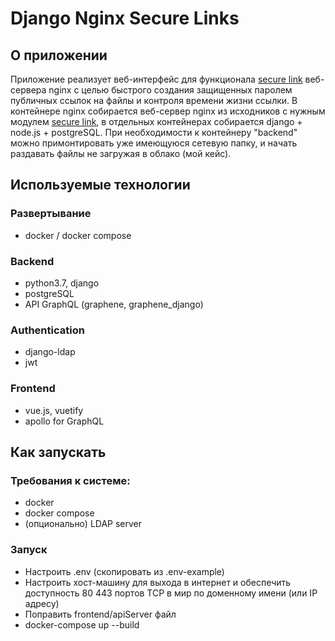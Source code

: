 # Django Nginx Secure Links

## О приложении
Приложение реализует веб-интерфейс для функционала [secure link](http://nginx.org/ru/docs/http/ngx_http_secure_link_module.html) веб-сервера nginx с целью быстрого создания защищенных паролем публичных ссылок на файлы и контроля времени жизни ссылки. 
В контейнере nginx собирается веб-сервер nginx из исходников с нужным модулем [secure link](http://nginx.org/ru/docs/http/ngx_http_secure_link_module.html),
в отдельных контейнерах собирается django + node.js + postgreSQL. При необходимости к контейнеру "backend" можно примонтировать уже имеющуюся сетевую папку, и начать раздавать файлы не загружая в облако (мой кейс).

## Используемые технологии 
### Развертывание 
- docker / docker compose

### Backend
- python3.7, django
- postgreSQL
- API GraphQL (graphene, graphene_django)

### Authentication
- django-ldap
- jwt

### Frontend
- vue.js, vuetify
- apollo for GraphQL

## Как запускать

### Требования к системе:
- docker 
- docker compose
- (опционально) LDAP server

### Запуск
- Настроить .env (скопировать из .env-example)
- Настроить хост-машину для выхода в интернет и обеспечить доступность 80 443 портов TCP в мир по доменному имени (или IP адресу)
- Поправить frontend/apiServer файл 
- docker-compose up --build 
